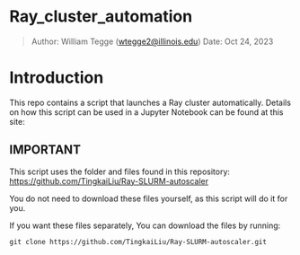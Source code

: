 # Ray_cluster_automation
> Author: William Tegge (wtegge2@illinois.edu)
> Date: Oct 24, 2023

# Introduction
This repo contains a script that launches a Ray cluster automatically. Details on how this script can be used in a Jupyter Notebook can be found at this site: 


## IMPORTANT
This script uses the folder and files found in this repository: https://github.com/TingkaiLiu/Ray-SLURM-autoscaler

You do not need to download these files yourself, as this script will do it for you.

If you want these files separately, You can download the files by running:
```
git clone https://github.com/TingkaiLiu/Ray-SLURM-autoscaler.git
```

